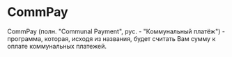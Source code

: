 # CommPay
CommPay (полн. "Communal Payment", рус. - "Коммунальный платёж") - программа, которая, исходя из названия, будет считать Вам сумму к оплате коммунальных платежей.
